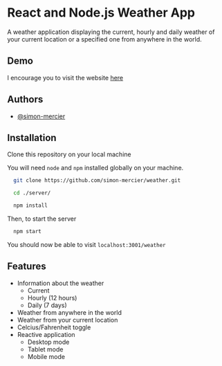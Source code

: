 
# React and Node.js Weather App 

A weather application displaying the current, hourly and daily weather of your current location or a specified one from anywhere in the world.


## Demo

I encourage you to visit the website [here](https://simonmercierweather.herokuapp.com/)


## Authors

- [@simon-mercier](https://www.github.com/simon-mercier)

  
## Installation

Clone this repository on your local machine

You will need ```node``` and ```npm``` installed globally on your machine.

```bash
  git clone https://github.com/simon-mercier/weather.git

  cd ./server/

  npm install
```



Then, to start the server

```bash
  npm start
```

You should now be able to visit ```localhost:3001/weather```

## Features
- Information about the weather
    - Current 
    - Hourly (12 hours)
    - Daily (7 days)
- Weather from anywhere in the world
- Weather from your current location
- Celcius/Fahrenheit toggle
- Reactive application
    - Desktop mode
    - Tablet mode
    - Mobile mode



  
